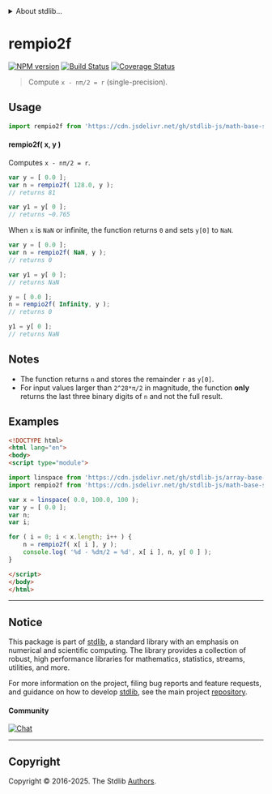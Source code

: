 <!--

@license Apache-2.0

Copyright (c) 2025 The Stdlib Authors.

Licensed under the Apache License, Version 2.0 (the "License");
you may not use this file except in compliance with the License.
You may obtain a copy of the License at

   http://www.apache.org/licenses/LICENSE-2.0

Unless required by applicable law or agreed to in writing, software
distributed under the License is distributed on an "AS IS" BASIS,
WITHOUT WARRANTIES OR CONDITIONS OF ANY KIND, either express or implied.
See the License for the specific language governing permissions and
limitations under the License.

-->


<details>
  <summary>
    About stdlib...
  </summary>
  <p>We believe in a future in which the web is a preferred environment for numerical computation. To help realize this future, we've built stdlib. stdlib is a standard library, with an emphasis on numerical and scientific computation, written in JavaScript (and C) for execution in browsers and in Node.js.</p>
  <p>The library is fully decomposable, being architected in such a way that you can swap out and mix and match APIs and functionality to cater to your exact preferences and use cases.</p>
  <p>When you use stdlib, you can be absolutely certain that you are using the most thorough, rigorous, well-written, studied, documented, tested, measured, and high-quality code out there.</p>
  <p>To join us in bringing numerical computing to the web, get started by checking us out on <a href="https://github.com/stdlib-js/stdlib">GitHub</a>, and please consider <a href="https://opencollective.com/stdlib">financially supporting stdlib</a>. We greatly appreciate your continued support!</p>
</details>

# rempio2f

[![NPM version][npm-image]][npm-url] [![Build Status][test-image]][test-url] [![Coverage Status][coverage-image]][coverage-url] <!-- [![dependencies][dependencies-image]][dependencies-url] -->

> Compute `x - nπ/2 = r` (single-precision).



<section class="usage">

## Usage

```javascript
import rempio2f from 'https://cdn.jsdelivr.net/gh/stdlib-js/math-base-special-rempio2f@esm/index.mjs';
```

#### rempio2f( x, y )

Computes `x - nπ/2 = r`.

```javascript
var y = [ 0.0 ];
var n = rempio2f( 128.0, y );
// returns 81

var y1 = y[ 0 ];
// returns ~0.765
```

When `x` is `NaN` or infinite, the function returns `0` and sets `y[0]` to `NaN`.

```javascript
var y = [ 0.0 ];
var n = rempio2f( NaN, y );
// returns 0

var y1 = y[ 0 ];
// returns NaN

y = [ 0.0 ];
n = rempio2f( Infinity, y );
// returns 0

y1 = y[ 0 ];
// returns NaN
```

</section>

<!-- /.usage -->

<!-- Package usage notes. Make sure to keep an empty line after the `section` element and another before the `/section` close. -->

<section class="notes">

## Notes

-   The function returns `n` and stores the remainder `r` as `y[0]`.
-   For input values larger than `2^28*π/2` in magnitude, the function **only** returns the last three binary digits of `n` and not the full result.

</section>

<!-- /.notes -->

<section class="examples">

## Examples

<!-- eslint no-undef: "error" -->

```html
<!DOCTYPE html>
<html lang="en">
<body>
<script type="module">

import linspace from 'https://cdn.jsdelivr.net/gh/stdlib-js/array-base-linspace@esm/index.mjs';
import rempio2f from 'https://cdn.jsdelivr.net/gh/stdlib-js/math-base-special-rempio2f@esm/index.mjs';

var x = linspace( 0.0, 100.0, 100 );
var y = [ 0.0 ];
var n;
var i;

for ( i = 0; i < x.length; i++ ) {
    n = rempio2f( x[ i ], y );
    console.log( '%d - %dπ/2 = %d', x[ i ], n, y[ 0 ] );
}

</script>
</body>
</html>
```

</section>

<!-- /.examples -->

<!-- C interface documentation. -->



<!-- Section for related `stdlib` packages. Do not manually edit this section, as it is automatically populated. -->

<section class="related">

</section>

<!-- /.related -->

<!-- Section for all links. Make sure to keep an empty line after the `section` element and another before the `/section` close. -->


<section class="main-repo" >

* * *

## Notice

This package is part of [stdlib][stdlib], a standard library with an emphasis on numerical and scientific computing. The library provides a collection of robust, high performance libraries for mathematics, statistics, streams, utilities, and more.

For more information on the project, filing bug reports and feature requests, and guidance on how to develop [stdlib][stdlib], see the main project [repository][stdlib].

#### Community

[![Chat][chat-image]][chat-url]

---

## Copyright

Copyright &copy; 2016-2025. The Stdlib [Authors][stdlib-authors].

</section>

<!-- /.stdlib -->

<!-- Section for all links. Make sure to keep an empty line after the `section` element and another before the `/section` close. -->

<section class="links">

[npm-image]: http://img.shields.io/npm/v/@stdlib/math-base-special-rempio2f.svg
[npm-url]: https://npmjs.org/package/@stdlib/math-base-special-rempio2f

[test-image]: https://github.com/stdlib-js/math-base-special-rempio2f/actions/workflows/test.yml/badge.svg?branch=main
[test-url]: https://github.com/stdlib-js/math-base-special-rempio2f/actions/workflows/test.yml?query=branch:main

[coverage-image]: https://img.shields.io/codecov/c/github/stdlib-js/math-base-special-rempio2f/main.svg
[coverage-url]: https://codecov.io/github/stdlib-js/math-base-special-rempio2f?branch=main

<!--

[dependencies-image]: https://img.shields.io/david/stdlib-js/math-base-special-rempio2f.svg
[dependencies-url]: https://david-dm.org/stdlib-js/math-base-special-rempio2f/main

-->

[chat-image]: https://img.shields.io/gitter/room/stdlib-js/stdlib.svg
[chat-url]: https://app.gitter.im/#/room/#stdlib-js_stdlib:gitter.im

[stdlib]: https://github.com/stdlib-js/stdlib

[stdlib-authors]: https://github.com/stdlib-js/stdlib/graphs/contributors

[umd]: https://github.com/umdjs/umd
[es-module]: https://developer.mozilla.org/en-US/docs/Web/JavaScript/Guide/Modules

[deno-url]: https://github.com/stdlib-js/math-base-special-rempio2f/tree/deno
[deno-readme]: https://github.com/stdlib-js/math-base-special-rempio2f/blob/deno/README.md
[umd-url]: https://github.com/stdlib-js/math-base-special-rempio2f/tree/umd
[umd-readme]: https://github.com/stdlib-js/math-base-special-rempio2f/blob/umd/README.md
[esm-url]: https://github.com/stdlib-js/math-base-special-rempio2f/tree/esm
[esm-readme]: https://github.com/stdlib-js/math-base-special-rempio2f/blob/esm/README.md
[branches-url]: https://github.com/stdlib-js/math-base-special-rempio2f/blob/main/branches.md

</section>

<!-- /.links -->

